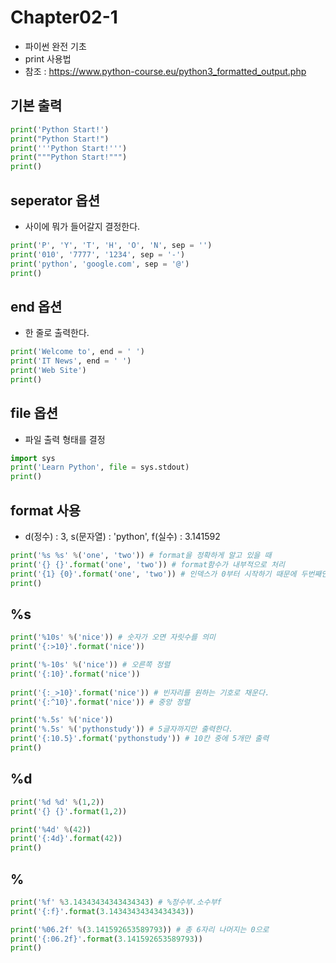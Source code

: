 # Chapter02-1

- 파이썬 완전 기초
- print 사용법
- 참조 : https://www.python-course.eu/python3_formatted_output.php

## 기본 출력

```python
print('Python Start!')
print("Python Start!")
print('''Python Start!''')
print("""Python Start!""")
print()
```

## seperator 옵션

- 사이에 뭐가 들어갈지 결정한다.

```python
print('P', 'Y', 'T', 'H', 'O', 'N', sep = '')
print('010', '7777', '1234', sep = '-')
print('python', 'google.com', sep = '@')
print()
```

## end 옵션
- 한 줄로 출력한다.

```python
print('Welcome to', end = ' ')
print('IT News', end = ' ')
print('Web Site')
print()
```

## file 옵션 
- 파일 출력 형태를 결정

```python
import sys
print('Learn Python', file = sys.stdout)
print()
```

## format 사용
- d(정수) : 3, s(문자열) : 'python', f(실수) : 3.141592

```python
print('%s %s' %('one', 'two')) # format을 정확하게 알고 있을 때
print('{} {}'.format('one', 'two')) # format함수가 내부적으로 처리
print('{1} {0}'.format('one', 'two')) # 인덱스가 0부터 시작하기 때문에 두번째인 {1}에 해당하는 two가 앞에 온다.
print()
```

## %s

```python
print('%10s' %('nice')) # 숫자가 오면 자릿수를 의미
print('{:>10}'.format('nice'))

print('%-10s' %('nice')) # 오른쪽 정렬
print('{:10}'.format('nice'))
 
print('{:_>10}'.format('nice')) # 빈자리를 원하는 기호로 채운다.
print('{:^10}'.format('nice')) # 중앙 정렬

print('%.5s' %('nice'))
print('%.5s' %('pythonstudy')) # 5글자까지만 출력한다.
print('{:10.5}'.format('pythonstudy')) # 10칸 중에 5개만 출력
print()
```

## %d

```python
print('%d %d' %(1,2))
print('{} {}'.format(1,2))

print('%4d' %(42))
print('{:4d}'.format(42))
print()
```

## %

```python
print('%f' %3.14343434343434343) # %정수부.소수부f
print('{:f}'.format(3.14343434343434343))

print('%06.2f' %(3.141592653589793)) # 총 6자리 나머지는 0으로
print('{:06.2f}'.format(3.141592653589793))
print()
```
